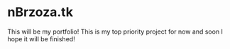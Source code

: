 # nBrzoza.tk
 This will be my portfolio!
 This is my top priority project for now and soon I hope it will be finished!


<!-- ## Currently workin on:  -->